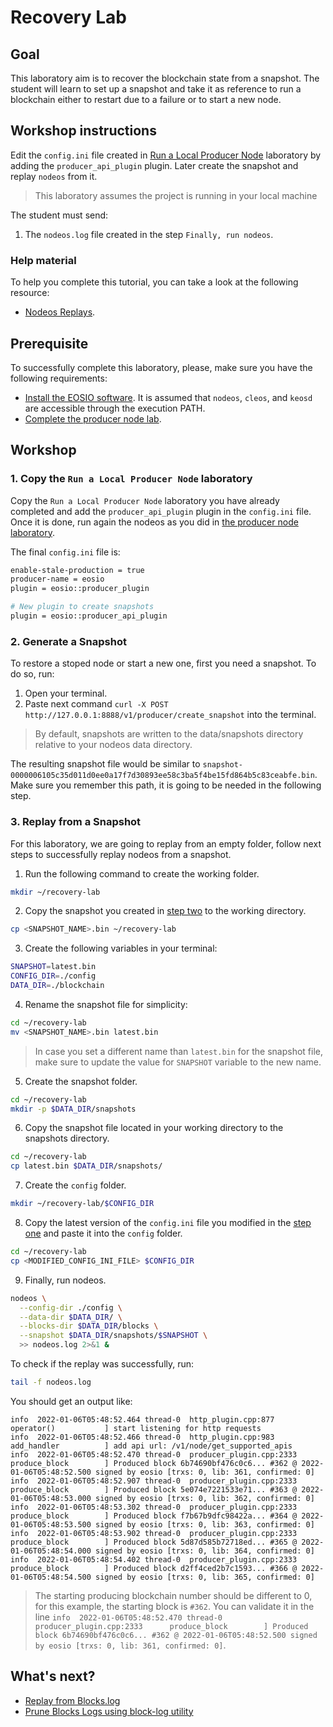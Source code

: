 # Recovery Lab

## Goal

This laboratory aim is to recover the blockchain state from a snapshot. The student will learn to set up a snapshot and take it as reference to run a blockchain either to restart due to a failure or to start a new node.

## Workshop instructions

Edit the `config.ini` file created in [Run a Local Producer Node](https://github.com/eoscostarica/sample-nodeos-configs/blob/main/producer-node-lab.md) laboratory by adding the `producer_api_plugin` plugin. Later create the snapshot and replay `nodeos` from it.

> This laboratory assumes the project is running in your local machine

The student must send:
1. The `nodeos.log` file created in the step `Finally, run nodeos`.

### Help material

To help you complete this tutorial, you can take a look at the following resource:
- [Nodeos Replays](https://developers.eos.io/manuals/eos/v2.0/nodeos/replays/index).

## Prerequisite
To successfully complete this laboratory, please, make sure you have the following requirements:
- [Install the EOSIO software](https://developers.eos.io/manuals/eos/latest/install/index). It is assumed that `nodeos`, `cleos`, and `keosd` are accessible through the execution PATH.
- [Complete the producer node lab](https://github.com/eoscostarica/sample-nodeos-configs/blob/main/producer-node-lab.md).

## Workshop

### 1. Copy the `Run a Local Producer Node` laboratory
Copy the `Run a Local Producer Node` laboratory you have already completed and add the `producer_api_plugin` plugin in the `config.ini` file. Once it is done, run again the nodeos as you did in [the producer node laboratory](https://github.com/eoscostarica/sample-nodeos-configs/blob/main/producer-node-lab.md).

The final `config.ini` file is:

```sh
enable-stale-production = true
producer-name = eosio
plugin = eosio::producer_plugin

# New plugin to create snapshots
plugin = eosio::producer_api_plugin
```

### 2. Generate a Snapshot
To restore a stoped node or start a new one, first you need a snapshot. To do so, run:

1. Open your terminal.
2. Paste next command `curl -X POST http://127.0.0.1:8888/v1/producer/create_snapshot` into the terminal.

> By default, snapshots are written to the data/snapshots directory relative to your nodeos data directory.

The resulting snapshot file would be similar to `snapshot-0000006105c35d011d0ee0a17f7d30893ee58c3ba5f4be15fd864b5c83ceabfe.bin`. Make sure you remember this path, it is going to be needed in the following step.

### 3. Replay from a Snapshot
For this laboratory, we are going to replay from an empty folder, follow next steps to successfully replay nodeos from a snapshot.

1. Run the following command to create the working folder.

```sh
mkdir ~/recovery-lab
```

2. Copy the snapshot you created in [step two](https://github.com/eoscostarica/sample-nodeos-configs/blob/main/recovery-lab.md#2-generate-a-snapshot) to the working directory.

```sh
cp <SNAPSHOT_NAME>.bin ~/recovery-lab
```

3. Create the following variables in your terminal:

```sh
SNAPSHOT=latest.bin
CONFIG_DIR=./config
DATA_DIR=./blockchain
```

4. Rename the snapshot file for simplicity:

```sh
cd ~/recovery-lab
mv <SNAPSHOT_NAME>.bin latest.bin
```

> In case you set a different name than `latest.bin` for the snapshot file, make sure to update the value for `SNAPSHOT` variable to the new name.

5. Create the snapshot folder.

```sh
cd ~/recovery-lab
mkdir -p $DATA_DIR/snapshots
```

6. Copy the snapshot file located in your working directory to the snapshots directory.

```sh
cd ~/recovery-lab
cp latest.bin $DATA_DIR/snapshots/
```

7. Create the `config` folder.
```sh
mkdir ~/recovery-lab/$CONFIG_DIR
```

8. Copy the latest version of the `config.ini` file you modified in the [step one](https://github.com/eoscostarica/sample-nodeos-configs/blob/main/recovery-lab.md#1-copy-the-run-a-local-producer-node-laboratory) and paste it into the `config` folder.

```sh
cd ~/recovery-lab
cp <MODIFIED_CONFIG_INI_FILE> $CONFIG_DIR
```

9. Finally, run nodeos.

```sh
nodeos \
  --config-dir ./config \
  --data-dir $DATA_DIR/ \
  --blocks-dir $DATA_DIR/blocks \
  --snapshot $DATA_DIR/snapshots/$SNAPSHOT \
  >> nodeos.log 2>&1 &
```

To check if the replay was successfully, run:

```sh
tail -f nodeos.log
```

You should get an output like:

```console
info  2022-01-06T05:48:52.464 thread-0  http_plugin.cpp:877           operator()           ] start listening for http requests
info  2022-01-06T05:48:52.466 thread-0  http_plugin.cpp:983           add_handler          ] add api url: /v1/node/get_supported_apis
info  2022-01-06T05:48:52.470 thread-0  producer_plugin.cpp:2333      produce_block        ] Produced block 6b74690bf476c0c6... #362 @ 2022-01-06T05:48:52.500 signed by eosio [trxs: 0, lib: 361, confirmed: 0]
info  2022-01-06T05:48:52.907 thread-0  producer_plugin.cpp:2333      produce_block        ] Produced block 5e074e7221533e71... #363 @ 2022-01-06T05:48:53.000 signed by eosio [trxs: 0, lib: 362, confirmed: 0]
info  2022-01-06T05:48:53.302 thread-0  producer_plugin.cpp:2333      produce_block        ] Produced block f7b67b9dfc98422a... #364 @ 2022-01-06T05:48:53.500 signed by eosio [trxs: 0, lib: 363, confirmed: 0]
info  2022-01-06T05:48:53.902 thread-0  producer_plugin.cpp:2333      produce_block        ] Produced block 5d87d585b72718ed... #365 @ 2022-01-06T05:48:54.000 signed by eosio [trxs: 0, lib: 364, confirmed: 0]
info  2022-01-06T05:48:54.402 thread-0  producer_plugin.cpp:2333      produce_block        ] Produced block d2ff4ced2b7c1593... #366 @ 2022-01-06T05:48:54.500 signed by eosio [trxs: 0, lib: 365, confirmed: 0]
```

> The starting producing blockchain number should be different to 0, for this example, the starting block is `#362`. You can validate it in the line `info  2022-01-06T05:48:52.470 thread-0  producer_plugin.cpp:2333      produce_block        ] Produced block 6b74690bf476c0c6... #362 @ 2022-01-06T05:48:52.500 signed by eosio [trxs: 0, lib: 361, confirmed: 0]`.

## What's next?

- [Replay from Blocks.log](https://developers.eos.io/manuals/eos/latest/nodeos/replays/index)
- [Prune Blocks Logs using block-log utility](https://developers.eos.io/manuals/eos/v2.1/utilities/eosio-blocklog)
